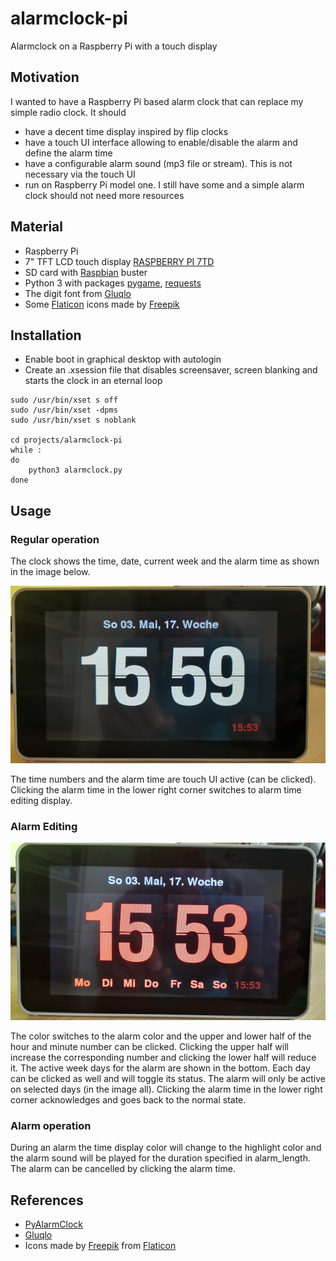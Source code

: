 # alarmclock-pi

Alarmclock on a Raspberry Pi with a touch display

## Motivation

I wanted to have a Raspberry Pi based alarm clock that can replace my simple radio clock.
It should
* have a decent time display inspired by flip clocks
* have a touch UI interface allowing to enable/disable the alarm and define the alarm time
* have a configurable alarm sound (mp3 file or stream). This is not necessary via the touch UI
* run on Raspberry Pi model one. I still have some and a simple alarm clock should not need more resources

## Material

* Raspberry Pi
* 7" TFT LCD touch display [RASPBERRY PI 7TD](https://www.reichelt.de/raspberry-pi-shield-display-lcd-touch-7-800x480-pixel-raspberry-pi-7td-p159859.html)
* SD card with [Raspbian](https://www.raspberrypi.org/downloads/raspbian/) buster
* Python 3 with packages [pygame](https://www.pygame.org/), [requests](https://github.com/psf/requests)
* The digit font from [Gluqlo](https://github.com/alexanderk23/gluqlo.git)
* Some [Flaticon](https://www.flaticon.com/) icons made by [Freepik](https://www.flaticon.com/authors/freepik)

## Installation

* Enable boot in graphical desktop with autologin
* Create an .xsession file that disables screensaver, screen blanking and starts the clock in an eternal loop

```
sudo /usr/bin/xset s off
sudo /usr/bin/xset -dpms
sudo /usr/bin/xset s noblank

cd projects/alarmclock-pi
while :
do
    python3 alarmclock.py
done
```

## Usage

### Regular operation

The clock shows the time, date, current week and the alarm time as shown in the image below.

![alt text](img/clock1.jpg "Alarm clock display in (normal) running state")

The time numbers and the alarm time are touch UI active (can be clicked).
Clicking the alarm time in the lower right corner switches to alarm time editing display.

### Alarm Editing

![alt text](img/clock2.jpg "Alarm clock display in alarm editing state")

The color switches to the alarm color and the upper and lower half of the hour and minute number can be clicked.
Clicking the upper half will increase the corresponding number and clicking the lower half will reduce it.
The active week days for the alarm are shown in the bottom. Each day can be clicked as well and will toggle its status.
The alarm will only be active on selected days (in the image all).
Clicking the alarm time in the lower right corner acknowledges and goes back to the normal state.

### Alarm operation

During an alarm the time display color will change to the highlight color and the alarm sound will be played for the duration specified in alarm_length.
The alarm can be cancelled by clicking the alarm time.

## References

* [PyAlarmClock](https://github.com/rohrej/PyAlarmClock)
* [Gluqlo](https://github.com/alexanderk23/gluqlo.git)
* Icons made by [Freepik](https://www.flaticon.com/authors/freepik) from [Flaticon](https://www.flaticon.com/)
